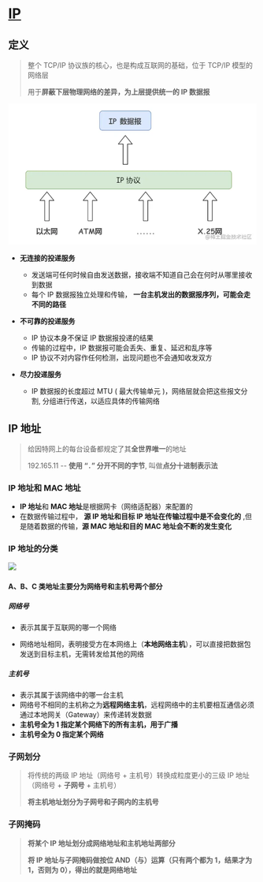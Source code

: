 # [IP](https://juejin.cn/post/6917915659275862024?searchId=20231020140004036A84F88B8FB60C9EC5#heading-4)

## 定义

> 整个 TCP/IP 协议族的核心，也是构成互联网的基础，位于 TCP/IP 模型的网络层 
>
> 用于**屏蔽下层物理网络的差异，为上层提供统一的 IP 数据报**



![](..\images\ip协议作用.png)

* **无连接的投递服务** 
  *  发送端可任何时候自由发送数据，接收端不知道自己会在何时从哪里接收到数据 
  *  每个 IP 数据报独立处理和传输， **一台主机发出的数据报序列，可能会走不同的路径** 

* **不可靠的投递服务** 
  *  IP 协议本身不保证 IP 数据报投递的结果 
  *  传输的过程中，IP 数据报可能会丢失、重复、延迟和乱序等 
  *  IP 协议不对内容作任何检测，出现问题也不会通知收发双方 

* **尽力投递服务** 
  *  IP 数据报的长度超过 MTU ( 最大传输单元 )，网络层就会把这些报文分割, 分组进行传送，以适应具体的传输网络 

## IP 地址

> 给因特网上的每台设备都规定了其**全世界唯一**的地址 
>
> 192.165.11 --  **使用 “`.`” 分开不同的字节**, 叫做**点分十进制表示法** 

### IP 地址和 MAC 地址

*  **IP 地址**和 **MAC 地址**是根据网卡（网络适配器）来配置的 
* 在数据传输过程中， **源 IP 地址和目标 IP 地址在传输过程中是不会变化的** ,但是随着数据的传输，**源 MAC 地址和目的 MAC 地址会不断的发生变化** 

### IP 地址的分类

![](F:\桌面\随笔\images\ip地址的分类.png)

####  A、B、C 类地址主要分为网络号和主机号两个部分 

##### 网络号 

* 表示其属于互联网的哪一个网络 

* 网络地址相同，表明接受方在本网络上（**本地网络主机**），可以直接把数据包发送到目标主机，无需转发给其他的网络

#####  主机号 

* 表示其属于该网络中的哪一台主机
* 网络号不相同的主机称之为**远程网络主机**，远程网络中的主机要相互通信必须通过本地网关（Gateway）来传递转发数据
*  **主机号全为 1 指定某个网络下的所有主机，用于广播** 
*  **主机号全为 0 指定某个网络** 

### 子网划分

> 将传统的两级 IP 地址（网络号 + 主机号）转换成粒度更小的三级 IP 地址（网络号 + **子网号** + 主机号） 
>
>  **将主机地址划分为子网号和子网内的主机号** 

### 子网掩码

>  **将某个 IP 地址划分成网络地址和主机地址两部分** 
>
>  **将 IP 地址与子网掩码做按位 AND（与）运算（只有两个都为 1，结果才为 1，否则为 0），得出的就是网络地址** 	